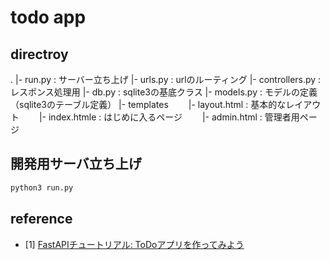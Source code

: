 # todo app

## directroy

.
|- run.py           : サーバー立ち上げ
|- urls.py          : urlのルーティング
|- controllers.py   : レスポンス処理用
|- db.py            : sqlite3の基底クラス
|- models.py        : モデルの定義（sqlite3のテーブル定義）
|- templates
　　|- layout.html : 基本的なレイアウト
　　|- index.htmle : はじめに入るページ
　　|- admin.html  : 管理者用ページ

## 開発用サーバ立ち上げ

```bash
python3 run.py
```

## reference

- [1] [FastAPIチュートリアル: ToDoアプリを作ってみよう](https://rightcode.co.jp/blog/information-technology/fastapi-tutorial-todo-apps-environment)
